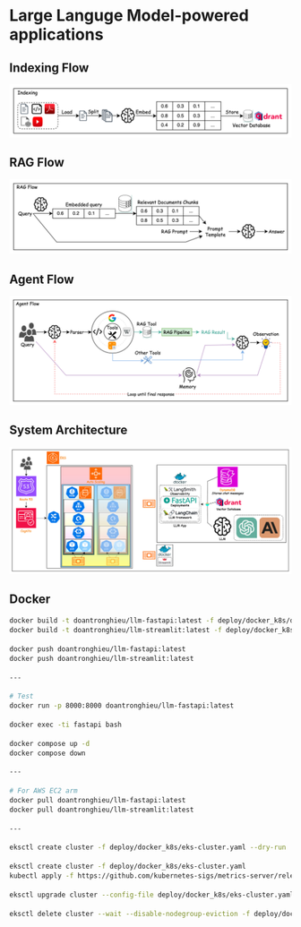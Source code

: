 # Large Languge Model-powered applications

## Indexing Flow

![Indexing Flow](./diagrams/IndexingFlow.jpeg)

## RAG Flow

![RAG Flow](./diagrams/RAGFlow.jpeg)

## Agent Flow

![Agent Flow](./diagrams/AgentFlow.jpeg)

## System Architecture

![System Architecture](./diagrams/SystemDesign.jpeg)

## Docker

```bash
docker build -t doantronghieu/llm-fastapi:latest -f deploy/docker_k8s/docker-files/Dockerfile.fastapi .
docker build -t doantronghieu/llm-streamlit:latest -f deploy/docker_k8s/docker-files/Dockerfile.streamlit .

docker push doantronghieu/llm-fastapi:latest
docker push doantronghieu/llm-streamlit:latest

---

# Test
docker run -p 8000:8000 doantronghieu/llm-fastapi:latest

docker exec -ti fastapi bash

docker compose up -d
docker compose down

---

# For AWS EC2 arm
docker pull doantronghieu/llm-fastapi:latest
docker pull doantronghieu/llm-streamlit:latest

---

eksctl create cluster -f deploy/docker_k8s/eks-cluster.yaml --dry-run

eksctl create cluster -f deploy/docker_k8s/eks-cluster.yaml
kubectl apply -f https://github.com/kubernetes-sigs/metrics-server/releases/latest/download/components.yaml

eksctl upgrade cluster --config-file deploy/docker_k8s/eks-cluster.yaml

eksctl delete cluster --wait --disable-nodegroup-eviction -f deploy/docker_k8s/eks-cluster.yaml 

```
